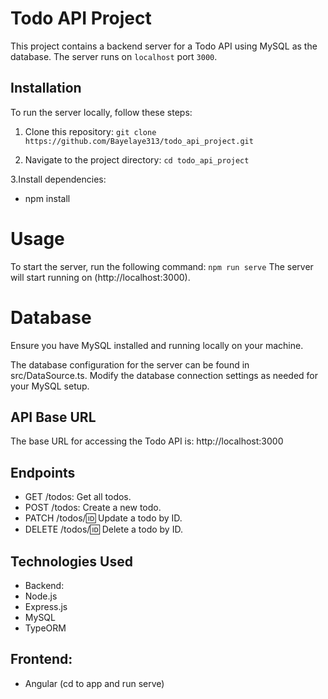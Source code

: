 # Todo API Project

This project contains a backend server for a Todo API using MySQL as the database. The server runs on `localhost` port `3000`.

## Installation

To run the server locally, follow these steps:

1. Clone this repository:
   ```git clone https://github.com/Bayelaye313/todo_api_project.git```

2. Navigate to the project directory:
    ``cd todo_api_project``

3.Install dependencies:
- npm install

# Usage

To start the server, run the following command:
``npm run serve``
The server will start running on (http://localhost:3000).

# Database
Ensure you have MySQL installed and running locally on your machine.

The database configuration for the server can be found in src/DataSource.ts.
Modify the database connection settings as needed for your MySQL setup.

## API Base URL
The base URL for accessing the Todo API is:
http://localhost:3000

## Endpoints
- GET /todos: Get all todos.
- POST /todos: Create a new todo.
- PATCH /todos/:id: Update a todo by ID.
- DELETE /todos/:id: Delete a todo by ID.

## Technologies Used
- Backend:
- Node.js
- Express.js
- MySQL
- TypeORM

## Frontend:
- Angular (cd to app and run serve)





